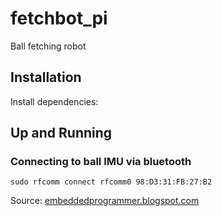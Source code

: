 # fetchbot_pi
Ball fetching robot

## Installation

Install dependencies:


## Up and Running

### Connecting to ball IMU via bluetooth

```
sudo rfcomm connect rfcomm0 98:D3:31:FB:27:B2
```
Source: [embeddedprogrammer.blogspot.com](http://embeddedprogrammer.blogspot.com/2012/06/ubuntu-hacking-hc-06-bluetooth-module.html)

